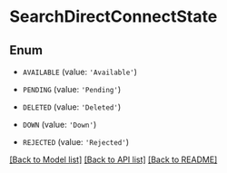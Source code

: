 # SearchDirectConnectState


## Enum

* `AVAILABLE` (value: `'Available'`)

* `PENDING` (value: `'Pending'`)

* `DELETED` (value: `'Deleted'`)

* `DOWN` (value: `'Down'`)

* `REJECTED` (value: `'Rejected'`)

[[Back to Model list]](../README.md#documentation-for-models) [[Back to API list]](../README.md#documentation-for-api-endpoints) [[Back to README]](../README.md)


